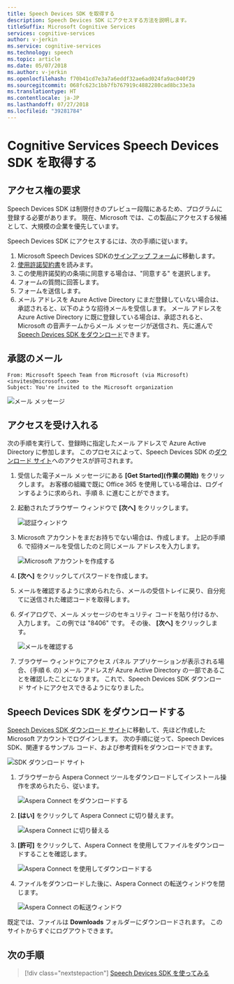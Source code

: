 ```yaml
---
title: Speech Devices SDK を取得する
description: Speech Devices SDK にアクセスする方法を説明します。
titleSuffix: Microsoft Cognitive Services
services: cognitive-services
author: v-jerkin
ms.service: cognitive-services
ms.technology: speech
ms.topic: article
ms.date: 05/07/2018
ms.author: v-jerkin
ms.openlocfilehash: f70b41cd7e3a7a6eddf32ae6ad024fa9ac040f29
ms.sourcegitcommit: 068fc623c1bb7fb767919c4882280cad8bc33e3a
ms.translationtype: HT
ms.contentlocale: ja-JP
ms.lasthandoff: 07/27/2018
ms.locfileid: "39281784"
---
```

# <a name="get-the-cognitive-services-speech-devices-sdk"></a>Cognitive Services Speech Devices SDK を取得する

## <a name="requesting-access"></a>アクセス権の要求

Speech Devices SDK は制限付きのプレビュー段階にあるため、プログラムに登録する必要があります。 現在、Microsoft では、この製品にアクセスする候補として、大規模の企業を優先しています。

Speech Devices SDK にアクセスするには、次の手順に従います。

1. Microsoft Speech Devices SDKの[サインアップ フォーム](https://aka.ms/sdsdk-signup)に移動します。
1. [使用許諾契約書](speech-devices-sdk-license.md)を読みます。
1. この使用許諾契約の条項に同意する場合は、"同意する" を選択します。
1. フォームの質問に回答します。
1. フォームを送信します。 
1. メール アドレスを Azure Active Directory にまだ登録していない場合は、承認されると、以下のような招待メールを受信します。 メール アドレスを Azure Active Directory に既に登録している場合は、承認されると、Microsoft の音声チームからメール メッセージが送信され、先に進んで [Speech Devices SDK をダウンロード](#download-the-speech-devices-sdk)できます。

## <a name="approval-e-mail"></a>承認のメール

```
From: Microsoft Speech Team from Microsoft (via Microsoft) <invites@microsoft.com> 
Subject: You're invited to the Microsoft organization 
```

![メール メッセージ](media/speech-devices-sdk/get-sdk-1.png)

## <a name="accept-access"></a>アクセスを受け入れる
次の手順を実行して、登録時に指定したメール アドレスで Azure Active Directory に参加します。 このプロセスによって、Speech Devices SDK の[ダウンロード サイト](https://shares.datatransfer.microsoft.com/)へのアクセスが許可されます。

1. 受信した電子メール メッセージにある **[Get Started]\(作業の開始\)** をクリックします。 お客様の組織で既に Office 365 を使用している場合は、ログインするように求められ、手順 8. に進むことができます。

2. 起動されたブラウザー ウィンドウで **[次へ]** をクリックします。

    ![認証ウィンドウ](media/speech-devices-sdk/get-sdk-2.png)

3. Microsoft アカウントをまだお持ちでない場合は、作成します。 上記の手順 6. で招待メールを受信したのと同じメール アドレスを入力します。

    ![Microsoft アカウントを作成する](media/speech-devices-sdk/get-sdk-3.png)

4. **[次へ]** をクリックしてパスワードを作成します。

5. メールを確認するように求められたら、メールの受信トレイに戻り、自分宛てに送信された確認コードを取得します。
 
7. ダイアログで、メール メッセージのセキュリティ コードを貼り付けるか、入力します。 この例では "8406" です。 その後、 **[次へ]** をクリックします。

    ![メールを確認する](media/speech-devices-sdk/get-sdk-6.png)
 
8. ブラウザー ウィンドウにアクセス パネル アプリケーションが表示される場合、(手順 6. の) メール アドレスが Azure Active Directory の一部であることを確認したことになります。 これで、Speech Devices SDK ダウンロード サイトにアクセスできるようになりました。

## <a name="download-the-speech-devices-sdk"></a>Speech Devices SDK をダウンロードする

[Speech Devices SDK ダウンロード サイト](https://shares.datatransfer.microsoft.com/)に移動して、先ほど作成した Microsoft アカウントでログインします。 次の手順に従って、Speech Devices SDK、関連するサンプル コード、および参考資料をダウンロードできます。

![SDK ダウンロード サイト](media/speech-devices-sdk/get-sdk-7.png)

1. ブラウザーから Aspera Connect ツールをダウンロードしてインストール操作を求められたら、従います。

    ![Aspera Connect をダウンロードする](media/speech-devices-sdk/get-sdk-8.png)
 
1. **[はい]** をクリックして Aspera Connect に切り替えます。

    ![Aspera Connect に切り替える](media/speech-devices-sdk/get-sdk-9.png)
 
1. **[許可]** をクリックして、Aspera Connect を使用してファイルをダウンロードすることを確認します。

    ![Aspera Connect を使用してダウンロードする](media/speech-devices-sdk/get-sdk-10.png)
 
1. ファイルをダウンロードした後に、Aspera Connect の転送ウィンドウを閉じます。

    ![Aspera Connect の転送ウィンドウ](media/speech-devices-sdk/get-sdk-11.png)
 
既定では、ファイルは **Downloads** フォルダーにダウンロードされます。 このサイトからすぐにログアウトできます。 

## <a name="next-steps"></a>次の手順

> [!div class="nextstepaction"]
> [Speech Devices SDK を使ってみる](speech-devices-sdk-qsg.md)
